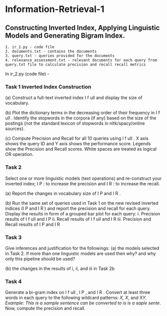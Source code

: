 # Information-Retrieval-1

## Constructing Inverted Index, Applying Linguistic Models and Generating Bigram Index.

```
1. ir_1.py - code file
2. documents.txt - contains the documents 
3. query.txt - queries provided for the documents
4. relevance_assessment.txt - relevant documents for each query from query.txt file to calculate precision and recall recall metrics
```

In ir_2.py (code file) -

### Task 1 Inverted Index Construction

(a) Construct a full-text inverted index I f ull and display the size of vocabulary.

(b) Plot the dictionary terms in the decreasing order of their frequency in I f ull . Identify the stopwords in the corpora (if any) based on the size of the postings (not the standard lexicon of stopwords in nltk/spacy/online sources).

(c) Compute Precision and Recall for all 10 queries using I f ull . X axis shows the query ID and Y axis shows the performance score. Legends show the Precision and Recall scores.
White spaces are treated as logical OR operation.


### Task 2 
Select one or more linguistic models (text operations) and re-construct your inverted index; I P : to increase the precision and I R : to increase the recall.

(a) Report the changes in vocabulary size of I P and I R .

(b) Run the same set of queries used in Task 1 on the new revised inverted indices (I P and I R ) and report the precision and recall for each query. Display the results in form of a grouped bar plot for each query:
i. Precision results of I f ull and I P
ii. Recall results of I f ull and I R
iii. Precision and Recall results of I P and I R


### Task 3 
Give inferences and justification for the followings:
(a) the models selected in Task 2. If more than one linguistic models are used then why? and why only this pipeline should be used?

(b) the changes in the results of i, ii, and iii in Task 2b


### Task 4 
Generate a bi-gram index on I f ull , I P , and I R . Convert at least three words in each query to the following wildcard patterns: *X, X*, and X*Y. Example: This is a sample sentence can be converted to *is is a sa*ple sente*. Now, compute the precision and recall.
